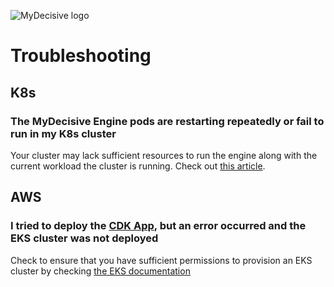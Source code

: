 <img src="../images/Identifywhite.svg" alt="MyDecisive logo" class="left" /><br />

# Troubleshooting

## K8s

### The MyDecisive Engine pods are restarting repeatedly or fail to run in my K8s cluster

Your cluster may lack sufficient resources to run the engine along with the current workload the cluster is running. Check out [this article](#).

## AWS

### I tried to deploy the [CDK App](./install/k8s-cdk.md), but an error occurred and the EKS cluster was not deployed

Check to ensure that you have sufficient permissions to provision an EKS cluster by checking [the EKS documentation](#)
